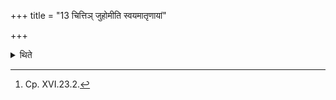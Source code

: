 +++
title = "13 चित्तिञ् जुहोमीति स्वयमातृणायां"

+++

<details><summary>थिते</summary>

13. With cittiṁ juhomi having made a libation (of ghee) on the naturally perforated stone he should breathe (over the stone).[^1]   

[^1]: Cp. XVI.23.2.  
</details>
